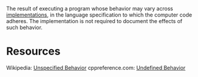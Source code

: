The result of executing a program whose behavior may vary across [implementations](Implementation%20(Programming%20Language).md), in the language specification to which the computer code adheres. The implementation is not required to document the effects of such behavior.

# Resources
Wikipedia: [Unspecified Behavior](https://en.wikipedia.org/wiki/Unspecified_behavior)
cppreference.com: [Undefined Behavior](https://en.cppreference.com/w/cpp/language/ub)
